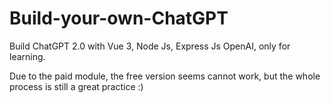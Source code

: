 # Build-your-own-ChatGPT
Build ChatGPT 2.0 with Vue 3, Node Js, Express Js OpenAI, only for learning.

Due to the paid module, the free version seems cannot work, but the whole process is still a great practice :)
